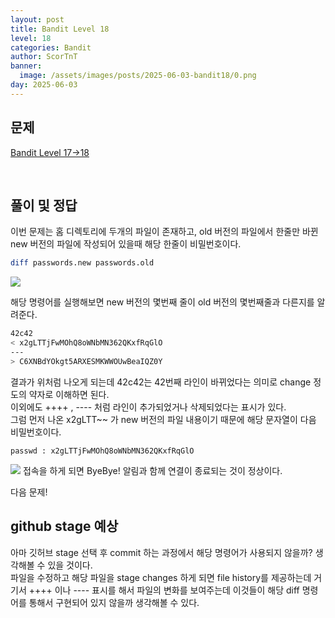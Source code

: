 ```yaml
---
layout: post
title: Bandit Level 18
level: 18
categories: Bandit
author: ScorTnT
banner:
  image: /assets/images/posts/2025-06-03-bandit18/0.png
day: 2025-06-03
---
```


## 문제

[Bandit Level 17->18](https://overthewire.org/wargames/bandit/bandit{{page.level}}.html)

<br> <!--
![](/assets/images/posts/{{page.day}}-bandit{{page.level}}/0.png)  
mkdir ./assets/images/posts/2025-06-03-bandit18
ssh -p 2220 bandit16@bandit.labs.overthewire.org
`passwd : x2gLTTjFwMOhQ8oWNbMN362QKxfRqGlO`
bash
openssl s_client localhost:30001
ssh -p 2220 bandit17@bandit.labs.overthewire.org -i 17_rsa
ssh -p 2220 bandit18@bandit.labs.overthewire.org
-->

## 풀이 및 정답

이번 문제는 홈 디렉토리에 두개의 파일이 존재하고, old 버전의 파일에서 한줄만 바뀐 new 버전의 파일에 작성되어 있을때 해당 한줄이 비밀번호이다.   
  
```bash
diff passwords.new passwords.old
```
![](/assets/images/posts/{{page.day}}-bandit{{page.level}}/0.png)  
  
해당 명령어를 실행해보면 new 버전의 몇번째 줄이 old 버전의 몇번째줄과 다른지를 알려준다.  
```bash
42c42
< x2gLTTjFwMOhQ8oWNbMN362QKxfRqGlO
---
> C6XNBdYOkgt5ARXESMKWWOUwBeaIQZ0Y
```  
결과가 위처럼 나오게 되는데 42c42는 42번째 라인이 바뀌었다는 의미로 change 정도의 약자로 이해하면 된다.  
이외에도 ++++ , ---- 처럼 라인이 추가되었거나 삭제되었다는 표시가 있다.  
그럼 먼저 나온 x2gLTT~~ 가 new 버전의 파일 내용이기 때문에 해당 문자열이 다음 비밀번호이다.  

`passwd : x2gLTTjFwMOhQ8oWNbMN362QKxfRqGlO`

![](/assets/images/posts/{{page.day}}-bandit{{page.level}}/1.png) 
접속을 하게 되면 ByeBye! 알림과 함께 연결이 종료되는 것이 정상이다.  

다음 문제!

## github stage 예상

아마 깃허브 stage 선택 후 commit 하는 과정에서 해당 명령어가 사용되지 않을까? 생각해볼 수 있을 것이다.  
파일을 수정하고 해당 파일을 stage changes 하게 되면 file history를 제공하는데 거기서 ++++ 이나 ---- 표시를 해서 파일의 변화를 보여주는데 이것들이 해당 diff 명령어를 통해서 구현되어 있지 않을까 생각해볼 수 있다.  